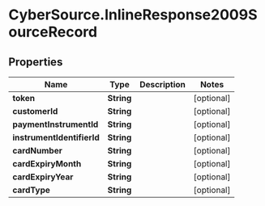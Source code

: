 # CyberSource.InlineResponse2009SourceRecord

## Properties
Name | Type | Description | Notes
------------ | ------------- | ------------- | -------------
**token** | **String** |  | [optional] 
**customerId** | **String** |  | [optional] 
**paymentInstrumentId** | **String** |  | [optional] 
**instrumentIdentifierId** | **String** |  | [optional] 
**cardNumber** | **String** |  | [optional] 
**cardExpiryMonth** | **String** |  | [optional] 
**cardExpiryYear** | **String** |  | [optional] 
**cardType** | **String** |  | [optional] 


